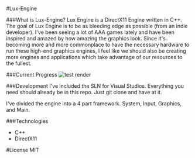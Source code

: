 #Lux-Engine

###What is Lux-Engine?
Lux Engine is a DirectX11 Engine written in C++. The goal of Lux Engine is to be as bleeding edge as possible (from an indie developer). I've been seeing a lot of AAA games lately and have been inspired and amazed by how amazing the graphics look. Since it's becoming more and more commonplace to have the necessary hardware to run these high-end graphics engines, I feel like we should also be creating more engines and applications which take advantage of our resources to the fullest.

###Current Progress
![test render](http://h4z.it/Image/c2d7d3_testRender1.PNG)

###Development
I've included the SLN for Visual Studios. Everything you need should already be in this repo. Just git clone and have at it.

I've divided the engine into a 4 part framework. System, Input, Graphics, and Main.

###Technologies
* C++
* DirectX11

#License
MIT
